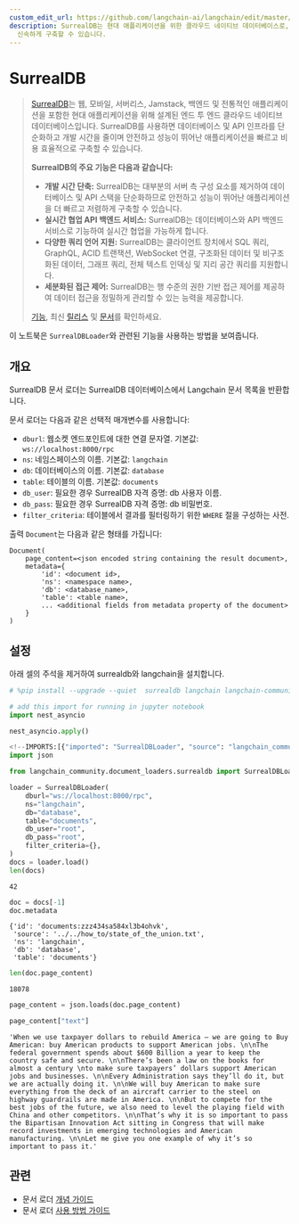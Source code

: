 ```yaml
---
custom_edit_url: https://github.com/langchain-ai/langchain/edit/master/docs/docs/integrations/document_loaders/surrealdb.ipynb
description: SurrealDB는 현대 애플리케이션을 위한 클라우드 네이티브 데이터베이스로, 개발 시간을 단축하고 안전하고 효율적인 앱을
  신속하게 구축할 수 있습니다.
---
```


# SurrealDB

> [SurrealDB](https://surrealdb.com/)는 웹, 모바일, 서버리스, Jamstack, 백엔드 및 전통적인 애플리케이션을 포함한 현대 애플리케이션을 위해 설계된 엔드 투 엔드 클라우드 네이티브 데이터베이스입니다. SurrealDB를 사용하면 데이터베이스 및 API 인프라를 단순화하고 개발 시간을 줄이며 안전하고 성능이 뛰어난 애플리케이션을 빠르고 비용 효율적으로 구축할 수 있습니다.
> 
> **SurrealDB의 주요 기능은 다음과 같습니다:**
> 
> * **개발 시간 단축:** SurrealDB는 대부분의 서버 측 구성 요소를 제거하여 데이터베이스 및 API 스택을 단순화하므로 안전하고 성능이 뛰어난 애플리케이션을 더 빠르고 저렴하게 구축할 수 있습니다.
> * **실시간 협업 API 백엔드 서비스:** SurrealDB는 데이터베이스와 API 백엔드 서비스로 기능하여 실시간 협업을 가능하게 합니다.
> * **다양한 쿼리 언어 지원:** SurrealDB는 클라이언트 장치에서 SQL 쿼리, GraphQL, ACID 트랜잭션, WebSocket 연결, 구조화된 데이터 및 비구조화된 데이터, 그래프 쿼리, 전체 텍스트 인덱싱 및 지리 공간 쿼리를 지원합니다.
> * **세분화된 접근 제어:** SurrealDB는 행 수준의 권한 기반 접근 제어를 제공하여 데이터 접근을 정밀하게 관리할 수 있는 능력을 제공합니다.
> 
> [기능](https://surrealdb.com/features), 최신 [릴리스](https://surrealdb.com/releases) 및 [문서](https://surrealdb.com/docs)를 확인하세요.

이 노트북은 `SurrealDBLoader`와 관련된 기능을 사용하는 방법을 보여줍니다.

## 개요

SurrealDB 문서 로더는 SurrealDB 데이터베이스에서 Langchain 문서 목록을 반환합니다.

문서 로더는 다음과 같은 선택적 매개변수를 사용합니다:

* `dburl`: 웹소켓 엔드포인트에 대한 연결 문자열. 기본값: `ws://localhost:8000/rpc`
* `ns`: 네임스페이스의 이름. 기본값: `langchain`
* `db`: 데이터베이스의 이름. 기본값: `database`
* `table`: 테이블의 이름. 기본값: `documents`
* `db_user`: 필요한 경우 SurrealDB 자격 증명: db 사용자 이름.
* `db_pass`: 필요한 경우 SurrealDB 자격 증명: db 비밀번호.
* `filter_criteria`: 테이블에서 결과를 필터링하기 위한 `WHERE` 절을 구성하는 사전.

출력 `Document`는 다음과 같은 형태를 가집니다:
```
Document(
    page_content=<json encoded string containing the result document>,
    metadata={
        'id': <document id>,
        'ns': <namespace name>,
        'db': <database_name>,
        'table': <table name>,
        ... <additional fields from metadata property of the document>
    }
)
```


## 설정

아래 셀의 주석을 제거하여 surrealdb와 langchain을 설치합니다.

```python
# %pip install --upgrade --quiet  surrealdb langchain langchain-community
```


```python
# add this import for running in jupyter notebook
import nest_asyncio

nest_asyncio.apply()
```


```python
<!--IMPORTS:[{"imported": "SurrealDBLoader", "source": "langchain_community.document_loaders.surrealdb", "docs": "https://api.python.langchain.com/en/latest/document_loaders/langchain_community.document_loaders.surrealdb.SurrealDBLoader.html", "title": "SurrealDB"}]-->
import json

from langchain_community.document_loaders.surrealdb import SurrealDBLoader
```


```python
loader = SurrealDBLoader(
    dburl="ws://localhost:8000/rpc",
    ns="langchain",
    db="database",
    table="documents",
    db_user="root",
    db_pass="root",
    filter_criteria={},
)
docs = loader.load()
len(docs)
```


```output
42
```


```python
doc = docs[-1]
doc.metadata
```


```output
{'id': 'documents:zzz434sa584xl3b4ohvk',
 'source': '../../how_to/state_of_the_union.txt',
 'ns': 'langchain',
 'db': 'database',
 'table': 'documents'}
```


```python
len(doc.page_content)
```


```output
18078
```


```python
page_content = json.loads(doc.page_content)
```


```python
page_content["text"]
```


```output
'When we use taxpayer dollars to rebuild America – we are going to Buy American: buy American products to support American jobs. \n\nThe federal government spends about $600 Billion a year to keep the country safe and secure. \n\nThere’s been a law on the books for almost a century \nto make sure taxpayers’ dollars support American jobs and businesses. \n\nEvery Administration says they’ll do it, but we are actually doing it. \n\nWe will buy American to make sure everything from the deck of an aircraft carrier to the steel on highway guardrails are made in America. \n\nBut to compete for the best jobs of the future, we also need to level the playing field with China and other competitors. \n\nThat’s why it is so important to pass the Bipartisan Innovation Act sitting in Congress that will make record investments in emerging technologies and American manufacturing. \n\nLet me give you one example of why it’s so important to pass it.'
```


## 관련

- 문서 로더 [개념 가이드](/docs/concepts/#document-loaders)
- 문서 로더 [사용 방법 가이드](/docs/how_to/#document-loaders)